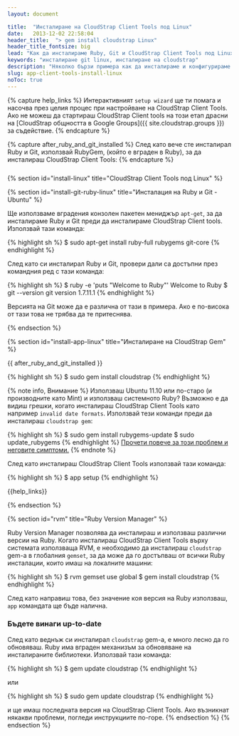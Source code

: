 ```yaml
---
layout: document

title:  "Инсталиране на CloudStrap Client Tools под Linux"
date:   2013-12-02 22:58:04
header_title:  "> gem install cloudstrap Linux"
header_title_fontsize: big
lead: "Как да инсталираме Ruby, Git и CloudStrap Client Tools под Linux"
keywords: "инсталиране git linux, инсталиране на cloudstrap"
description: "Няколко бързи примера как да инсталираме и конфигурираме Ruby, Git и CloudStrap Client Tools под Linux"
slug: app-client-tools-install-linux
noToc: true
---
```


{% capture help_links %}
  Интерактивният `setup wizard` ще ти помага и насочва през целия процес при настройване на CloudStrap Client Tools. Ако не можеш да стартираш CloudStrap Client tools на този етап драсни на [CloudStrap общността в Google Groups]({{ site.cloudstrap.groups }}) за съдействие.
{% endcapture %}

{% capture after_ruby_and_git_installed %}
  След като вече сте инсталирал Ruby и Git, използвай RubyGem, (който е вграден в Ruby), за да инсталираш CloudStrap Client Tools:
{% endcapture %}

<!-- FIXME: Ugly work around -->
<p style="margin: 25px"></p>

{% section id="install-linux" title="CloudStrap Client Tools под Linux" %}

{% section id="install-git-ruby-linux" title="Инсталация на Ruby и Git - Ubuntu" %}

Ще използваме вградения конзолен пакетен мениджър `apt-get`, за да инсталираме Ruby и Git преди да инсталираме CloudStrap Client tools. Използвай тази команда:

{% highlight sh %}
$ sudo apt-get install ruby-full rubygems git-core
{% endhighlight %}

След като си инсталирал Ruby и Git, провери дали са достъпни през командния ред с тази команда:

{% highlight sh %}
$ ruby -e 'puts "Welcome to Ruby"'
Welcome to Ruby
$ git --version
git version 1.7.11.1
{% endhighlight %}

Версията на Git може да е различна от тази в примера. Ако е по-висока от тази това не трябва да те притеснява.

{% endsection %}

{% section id="install-app-linux" title="Инсталиране на CloudStrap Gem" %}

{{ after_ruby_and_git_installed }}

{% highlight sh %}
$ sudo gem install cloudstrap
{% endhighlight %}

{% note info, Внимание %}
Използваш Ubuntu 11.10 или по-старо (и производните като Mint) и използваш системното Ruby? Възможно е да видиш грешки, когато инсталираш CloudStrap Client Tools като например `invalid date formats`. Използвай тези команди преди да инсталираш `cloudstrap gem`:

{% highlight sh %}
$ sudo gem install rubygems-update
$ sudo update_rubygems
{% endhighlight %}
[Прочети повече за този проблем и неговите симптоми.](https://github.com/rubygems/rubygems/pull/57)
{% endnote %}

След като инсталираш CloudStrap Client Tools използвай тази команда:

{% highlight sh %}
$ app setup
{% endhighlight %}

{{help_links}}

{% endsection %}

{% section id="rvm" title="Ruby Version Manager" %}

Ruby Version Manager позволява да инсталираш и използваш различни версии на Ruby. Когато инсталираш CloudStrap Client Tools върху системата използваща RVM, е необходимо да инсталираш `cloudstrap` gem-а в глобалния `gemset`, за да може да го достъпваш от всички Ruby инсталации, които имаш на локалните машини:

{% highlight sh %}
$ rvm gemset use global
$ gem install cloudstrap
{% endhighlight %}

След като направиш това, без значение коя версия на Ruby използваш, `app` командата ще бъде налична.

### Бъдете винаги up-to-date

След като веднъж си инсталирал `cloudstrap` gem-а, е много лесно да го обновяваш. Ruby има вграден механизъм за обновяване на инсталираните библиотеки. Използвай тази команда:

{% highlight sh %}
$ gem update cloudstrap
{% endhighlight %}

или

{% highlight sh %}
$ sudo gem update cloudstrap
{% endhighlight %}

и ще имаш последната версия на CloudStrap Client Tools. Ако възникнат някакви проблеми, погледи инструкциите по-горе.
{% endsection %}
{% endsection %}

